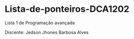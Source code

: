 # Lista-de-ponteiros-DCA1202
Lista 1 de Programação avançada

Discente: Jedson Jhones Barbosa Alves
